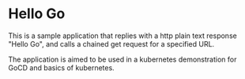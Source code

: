 # Hello Go 
This is a sample application that replies with a http plain text response
"Hello Go", and calls a chained get request for a specified URL.

The application is aimed to be used in a kubernetes demonstration for GoCD and basics of kubernetes.